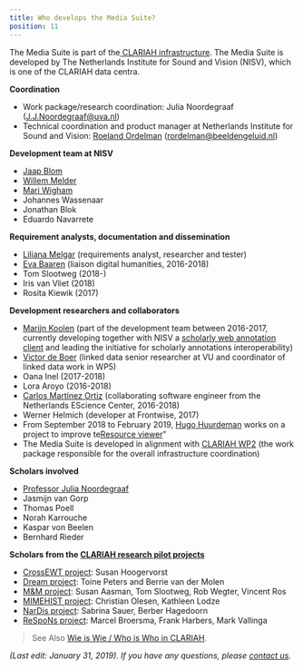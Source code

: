```yaml
---
title: Who develops the Media Suite?
position: 11
---
```


The Media Suite is part of the[ CLARIAH infrastructure](https://clariah.nl/en/). The Media Suite is developed by The Netherlands Institute for Sound and Vision (NISV), which is one of the CLARIAH data centra.

**Coordination**

- Work package/research coordination: Julia Noordegraaf ([J.J.Noordegraaf@uva.nl](mailto:J.J.Noordegraaf@uva.nl))
- Technical coordination and product manager at Netherlands Institute for Sound and Vision: [Roeland Ordelman](https://roelandordelman.nl) ([rordelman@beeldengeluid.nl](mailto:rordelman@beeldengeluid.nl))

**Development team at NISV**

- [Jaap Blom](https://clariah.nl/en/about/who-is-who/wp5/jaap-blom)
- [Willem Melder](https://www.beeldengeluid.nl/en/knowledge/experts/willem-melder)
- [Mari Wigham](https://www.linkedin.com/in/mariwigham) 
- Johannes Wassenaar
- Jonathan Blok 
- Eduardo Navarrete 

**Requirement analysts, documentation and dissemination**

- [Liliana Melgar](https://www.linkedin.com/in/lilimelgar/?locale=en_US) (requirements analyst, researcher and tester)
- [Eva Baaren](https://www.linkedin.com/in/baaren/) (liaison digital humanities, 2016-2018)
- Tom Slootweg (2018-)
- Iris van Vliet (2018)
- Rosita Kiewik (2017)

**Development researchers and collaborators**

- [Marijn Koolen](http://marijnkoolen.com/) (part of the development team between 2016-2017, currently developing together with NISV a [scholarly web annotation client](https://clariah.github.io/scholarly-web-annotation-client/) and leading the initiative for scholarly annotations interoperability)
- [Victor de Boer](http://www.victordeboer.com/) (linked data senior researcher at VU and coordinator of linked data work in WP5)
- Oana Inel (2017-2018)
- Lora Aroyo (2016-2018)
- [Carlos Martínez Ortiz](https://www.esciencecenter.nl/profile/dr.-carlos-martinez-ortiz) (collaborating software engineer from the Netherlands EScience Center, 2016-2018)
- Werner Helmich (developer at Frontwise, 2017)
- From September 2018 to February 2019, [Hugo Huurdeman](https://www.timelessfuture.com/) works on a project to improve te[Resource viewer](http://mediasuite.clariah.nl/documentation/tools/resource-viewer)"
- The Media Suite is developed in alignment with [CLARIAH WP2](https://clariah.nl/en/work-packages/technology) (the work package responsible for the overall infrastructure coordination)

**Scholars involved**

- [Professor Julia Noordegraaf](http://www.uva.nl/profiel/n/o/j.j.noordegraaf/j.j.noordegraaf.html)
- Jasmijn van Gorp
- Thomas Poell
- Norah Karrouche
- Kaspar von Beelen
- Bernhard Rieder 

**Scholars from the [CLARIAH research pilot projects](http://mediasuite.clariah.nl/documentation/faq/what-are-research-pilots)**

- [CrossEWT project](https://clariah.nl/projecten/research-pilots/crossewt): Susan Hoogervorst
- [Dream project](https://clariah.nl/projecten/research-pilots/dream): Toine Peters and Berrie van der Molen
- [M&M project](https://clariah.nl/projecten/research-pilots/m-m): Susan Aasman, Tom Slootweg, Rob Wegter, Vincent Ros
- [MIMEHIST project](https://clariah.nl/projecten/research-pilots/mimehist): Christian Olesen, Kathleen Lodze
- [NarDis project](https://clariah.nl/projecten/research-pilots/nardis): Sabrina Sauer, Berber Hagedoorn
- [ReSpoNs project](https://clariah.nl/projecten/research-pilots/respons): Marcel Broersma, Frank Harbers, Mark Vallinga



> See Also [Wie is Wie / Who is Who in CLARIAH](https://clariah.nl/over/wie-is-wie).



*(Last edit: January 31, 2019)*. *If you have any questions, please [contact us]( https://mediasuite.clariah.nl/contact ).*

